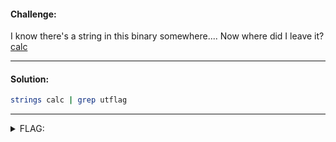 #### Challenge:

I know there's a string in this binary somewhere.... Now where did I leave it? [calc](./calc ":ignore")

---

#### Solution:

```bash
strings calc | grep utflag
```

---

<details><summary>FLAG:</summary>

```text
utflag{strings_is_op}
```

</details>
<br/>
